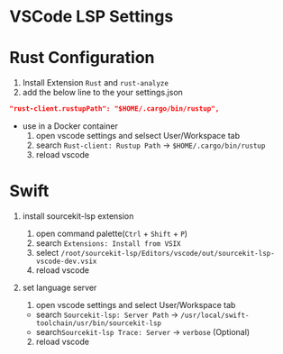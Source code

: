 # VSCode LSP Settings 


# Rust Configuration

1. Install Extension `Rust` and `rust-analyze`
2. add the below line to the your settings.json
 
```json
"rust-client.rustupPath": "$HOME/.cargo/bin/rustup",
```

- use in a Docker container
  1. open vscode settings and selsect User/Workspace tab
  2. search `Rust-client: Rustup Path` -> `$HOME/.cargo/bin/rustup`
  3. reload vscode



# Swift
 
1. install sourcekit-lsp extension 
   1. open command palette(`Ctrl` + `Shift` + `P`)
   2. search `Extensions: Install from VSIX`
   3. select `/root/sourcekit-lsp/Editors/vscode/out/sourcekit-lsp-vscode-dev.vsix`
   4. reload vscode

2. set language server 
   1. open vscode settings and select User/Workspace tab
     - search `Sourcekit-lsp: Server Path` -> `/usr/local/swift-toolchain/usr/bin/sourcekit-lsp`
     - search`Sourcekit-lsp Trace: Server` -> `verbose` (Optional)
   2. reload vscode 